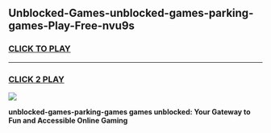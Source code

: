
## Unblocked-Games-unblocked-games-parking-games-Play-Free-nvu9s
<h3>
<a href="https://premium76.site?title=unblocked-games-parking-games&ref=18A1">CLICK TO PLAY</a></h3>
<hr>

<h3>
<a href="https://premium76.site?title=unblocked-games-parking-games&ref=18A1">CLICK 2 PLAY</a>
  
</h3>

<a href="https://premium76.site?title=unblocked-games-parking-games&ref=18A1"><img src="https://clearcache.store/games.png"></a>


**unblocked-games-parking-games games unblocked: Your Gateway to Fun and Accessible Online Gaming**
